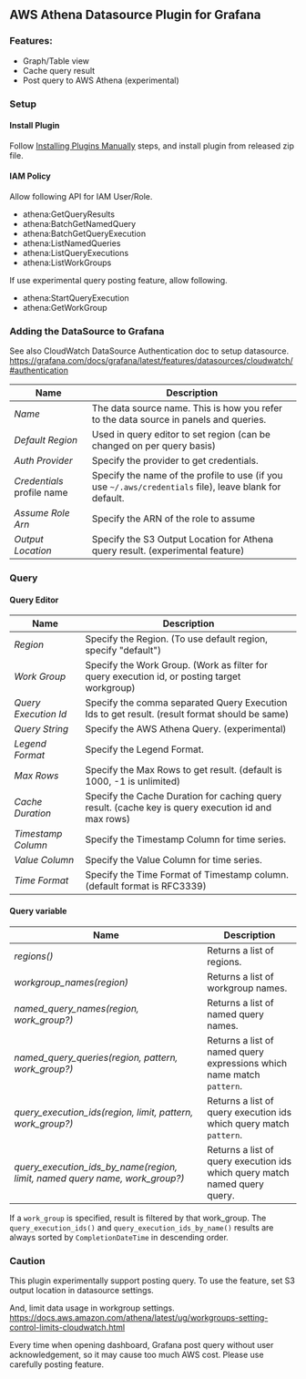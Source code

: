 ## AWS Athena Datasource Plugin for Grafana

### Features:
 * Graph/Table view
 * Cache query result
 * Post query to AWS Athena (experimental)

### Setup
#### Install Plugin
Follow [Installing Plugins Manually](https://grafana.com/docs/plugins/installation/) steps, and install plugin from released zip file.

#### IAM Policy
Allow following API for IAM User/Role.

- athena:GetQueryResults
- athena:BatchGetNamedQuery
- athena:BatchGetQueryExecution
- athena:ListNamedQueries
- athena:ListQueryExecutions
- athena:ListWorkGroups

If use experimental query posting feature, allow following.
- athena:StartQueryExecution
- athena:GetWorkGroup

### Adding the DataSource to Grafana
See also CloudWatch DataSource Authentication doc to setup datasource.
https://grafana.com/docs/grafana/latest/features/datasources/cloudwatch/#authentication

| Name                       | Description                                                                                             |
| -------------------------- | ------------------------------------------------------------------------------------------------------- |
| _Name_                     | The data source name. This is how you refer to the data source in panels and queries.                   |
| _Default Region_           | Used in query editor to set region (can be changed on per query basis)                                  |
| _Auth Provider_            | Specify the provider to get credentials.                                                                |
| _Credentials_ profile name | Specify the name of the profile to use (if you use `~/.aws/credentials` file), leave blank for default. |
| _Assume Role Arn_          | Specify the ARN of the role to assume                                                                   |
| _Output Location_          | Specify the S3 Output Location for Athena query result. (experimental feature)                          |

### Query
#### Query Editor

| Name                       | Description                                                                                             |
| -------------------------- | ------------------------------------------------------------------------------------------------------- |
| _Region_                   | Specify the Region. (To use default region, specify "default")                                          |
| _Work Group_               | Specify the Work Group. (Work as filter for query execution id, or posting target workgroup)            |
| _Query Execution Id_       | Specify the comma separated Query Execution Ids to get result. (result format should be same)           |
| _Query String_             | Specify the AWS Athena Query. (experimental)                                                            |
| _Legend Format_            | Specify the Legend Format.                                                                              |
| _Max Rows_                 | Specify the Max Rows to get result. (default is 1000, -1 is unlimited)                                  |
| _Cache Duration_           | Specify the Cache Duration for caching query result. (cache key is query execution id and max rows)     |
| _Timestamp Column_         | Specify the Timestamp Column for time series.                                                           |
| _Value Column_             | Specify the Value Column for time series.                                                               |
| _Time Format_              | Specify the Time Format of Timestamp column. (default format is RFC3339)                                |

#### Query variable

| Name                                                                        | Description                                                                |
| --------------------------------------------------------------------------- | -------------------------------------------------------------------------- |
| *regions()*                                                                 | Returns a list of regions.                                                 |
| *workgroup_names(region)*                                                   | Returns a list of workgroup names.                                         |
| *named_query_names(region, work_group?)*                                    | Returns a list of named query names.                                       |
| *named_query_queries(region, pattern, work_group?)*                         | Returns a list of named query expressions which name match `pattern`.      |
| *query_execution_ids(region, limit, pattern, work_group?)*                  | Returns a list of query execution ids which query match `pattern`.         |
| *query_execution_ids_by_name(region, limit, named query name, work_group?)* | Returns a list of query execution ids which query match named query query. |

If a `work_group` is specified, result is filtered by that work_group.
The `query_execution_ids()` and `query_execution_ids_by_name()` results are always sorted by `CompletionDateTime` in descending order.

### Caution
This plugin experimentally support posting query.
To use the feature, set S3 output location in datasource settings.

And, limit data usage in workgroup settings.
https://docs.aws.amazon.com/athena/latest/ug/workgroups-setting-control-limits-cloudwatch.html

Every time when opening dashboard, Grafana post query without user acknowledgement, so it may cause too much AWS cost.
Please use carefully posting feature.
